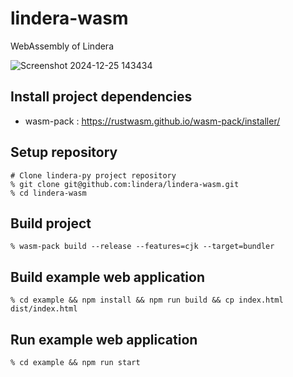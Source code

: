 # lindera-wasm

WebAssembly of Lindera

![Screenshot 2024-12-25 143434](https://github.com/user-attachments/assets/a463bf2e-70be-492a-b13c-e5aff6581fc7)

## Install project dependencies

- wasm-pack : <https://rustwasm.github.io/wasm-pack/installer/>

## Setup repository

```shell
# Clone lindera-py project repository
% git clone git@github.com:lindera/lindera-wasm.git
% cd lindera-wasm
```

## Build project

```shell
% wasm-pack build --release --features=cjk --target=bundler
```

## Build example web application

```shell
% cd example && npm install && npm run build && cp index.html dist/index.html
```

## Run example web application

```shell
% cd example && npm run start
```
